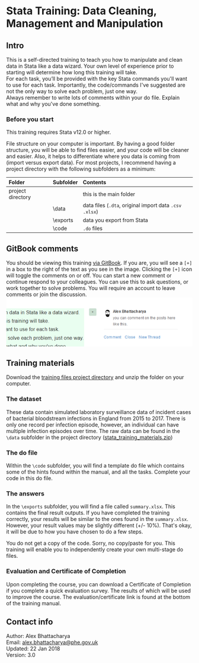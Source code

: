 # Stata Training: Data Cleaning, Management and Manipulation

## Intro
This is a self-directed training to teach you how to manipulate and clean data in Stata like a data wizard. Your own level of experience prior to starting will determine how long this training will take.  
For each task, you’ll be provided with the key Stata commands you'll want to use for each task. Importantly, the code/commands I've suggested are not the only way to solve each problem, just one way.  
Always remember to write lots of comments within your do file. Explain what and why you've done something.

### Before you start
This training requires Stata v12.0 or higher.

File structure on your computer is important. By having a good folder structure, you will be able to find files easier, and your code will be cleaner and easier. Also, it helps to differentiate where you data is coming from (import versus export data). For most projects, I recommend having a project directory with the following subfolders as a minimum:

| Folder | Subfolder | Contents |
| :--- | :--- | :--- |
| project directory |  | this is the main folder |
|  | \data | data files \(`.dta`, original import data `.csv` `.xlsx`\) |
|  | \exports | data you export from Stata |
|  | \code | `.do` files |


## GitBook comments
You should be viewing this training <a href="https://alexbhatt.gitbooks.io/stata-training/">via GitBook</a>. If you are, you will see a `[+]` in a box to the right of the text as you see in the image. Clicking the `[+]` icon will toggle the comments on or off. You can start a new comment or continue respond to your colleagues. You can use this to ask questions, or work together to solve problems. You will require an account to leave comments or join the discussion. ![Comments box to the right of text, click the + to toggle on/off](/assets/gitbook_comment.png)  

## Training materials
Download the <a href="https://github.com/alexbhatt/stata_training/blob/master/stata_training_materials.zip" target="_blank">training files project directory</a> and unzip the folder on your computer. 

### The dataset
These data contain simulated laboratory surveillance data of incident cases of bacterial bloodstream infections in England from 2015 to 2017. There is only one record per infection episode, however, an individual can have multiple infection episodes over time. The raw data can be found in the `\data` subfolder in the project directory (<a href="https://github.com/alexbhatt/stata_training/blob/master/stata_training_materials.zip" target="_blank">stata_training_materials.zip</a>)

### The do file
Within the `\code` subfolder, you will find a template do file which contains some of the hints found within the manual, and all the tasks. Complete your code in this do file. 

### The answers
In the `\exports` subfolder, you will find a file called `summary.xlsx`. This contains the final result outputs. If you have completed the training correctly, your results will be similar to the ones found in the `summary.xlsx`. However, your result values may be slightly different (+/- 10%). That's okay, it will be due to how you have chosen to do a few steps. 

You do not get a copy of the code. Sorry, no copy/paste for you. This training will enable you to independently create your own multi-stage do files. 

### Evaluation and Certificate of Completion
Upon completing the course, you can download a Certificate of Completion if you complete a quick evaluation survey. The results of which will be used to improve the course. The evaluation/certificate link is found at the bottom of the training manual.


## Contact info
Author: Alex Bhattacharya  
Email: alex.bhattacharya@phe.gov.uk  
Updated: 22 Jan 2018  
Version: 3.0
